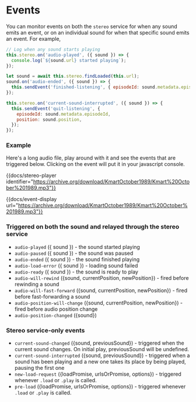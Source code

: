 # Events

You can monitor events on both the `stereo` service for when any sound emits an event, or on an individual sound for when that specific sound emits an event. For example,

```js
// Log when any sound starts playing
this.stereo.on('audio-played', ({ sound }) => {
  console.log(`${sound.url} started playing`);
});

let sound = await this.stereo.findLoaded(this.url);
sound.on('audio-ended', ({ sound }) => {
  this.sendEvent('finished-listening', { episodeId: sound.metadata.episodeId });
});

this.stereo.on('current-sound-interrupted', ({ sound }) => {
  this.sendEvent('quit-listening', {
    episodeId: sound.metadata.episodeId,
    position: sound.position,
  });
});
```

### Example

Here's a long audio file, play around with it and see the events that are triggered below. Clicking on the event will put it in your javascript console.

{{docs/stereo-player identifier="https://archive.org/download/KmartOctober1989/Kmart%20October%201989.mp3"}}

{{docs/event-display url="https://archive.org/download/KmartOctober1989/Kmart%20October%201989.mp3"}}

### Triggered on both the sound and relayed through the stereo service

- `audio-played` ({ sound }) - the sound started playing
- `audio-paused` ({ sound }) - the sound was paused
- `audio-ended` ({ sound }) - the sound finished playing
- `audio-load-error` ({ sound }) - loading sound failed
- `audio-ready` ({ sound }) - the sound is ready to play
- `audio-will-rewind` ({sound, currentPosition, newPosition}) - fired before rewinding a sound
- `audio-will-fast-forward` ({sound, currentPosition, newPosition}) - fired before fast-forwarding a sound
- `audio-position-will-change` ({sound, currentPosition, newPosition}) - fired before audio position change
- `audio-position-changed` ({sound})

### Stereo service-only events

- `current-sound-changed` ({sound, previousSound}) - triggered when the current sound changes. On initial play, previousSound will be undefined.
- `current-sound-interrupted` ({sound, previousSound}) - triggered when a sound has been playing and a new one takes its place by being played, pausing the first one
- `new-load-request` ({loadPromise, urlsOrPromise, options}) - triggered whenever `.load` or `.play` is called.
- `pre-load` ({loadPromise, urlsOrPromise, options}) - triggered whenever `.load` or `.play` is called.
